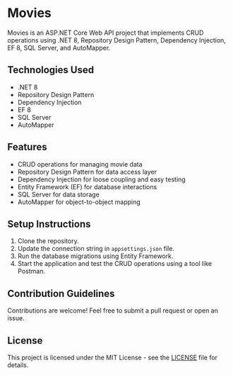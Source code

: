 # Movies

Movies is an ASP.NET Core Web API project that implements CRUD operations using .NET 8, Repository Design Pattern, Dependency Injection, EF 8, SQL Server, and AutoMapper.

## Technologies Used
- .NET 8
- Repository Design Pattern
- Dependency Injection
- EF 8
- SQL Server
- AutoMapper

## Features
- CRUD operations for managing movie data
- Repository Design Pattern for data access layer
- Dependency Injection for loose coupling and easy testing
- Entity Framework (EF) for database interactions
- SQL Server for data storage
- AutoMapper for object-to-object mapping

## Setup Instructions
1. Clone the repository.
2. Update the connection string in `appsettings.json` file.
3. Run the database migrations using Entity Framework.
4. Start the application and test the CRUD operations using a tool like Postman.

## Contribution Guidelines
Contributions are welcome! Feel free to submit a pull request or open an issue.

## License
This project is licensed under the MIT License - see the [LICENSE](LICENSE) file for details.
